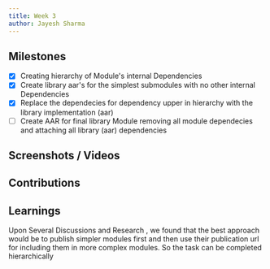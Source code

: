 ```yaml
---
title: Week 3
author: Jayesh Sharma 
---
```


## Milestones
- [x] Creating hierarchy of Module's internal Dependencies
- [x] Create library aar's for the simplest submodules with no other internal Dependencies
- [x] Replace the dependecies for dependency upper in hierarchy with the library implementation (aar)
- [ ] Create AAR for final library Module removing all module dependecies and attaching all library (aar) dependencies

## Screenshots / Videos 

## Contributions

## Learnings
Upon Several Discussions and Research , we found that the best approach would be to publish simpler modules first and then use their publication url for including them in more complex modules. So the task can be completed hierarchically